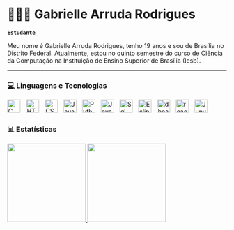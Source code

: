 # 👩🏻‍💻 Gabrielle Arruda Rodrigues

**`Estudante`**

Meu nome é Gabrielle Arruda Rodrigues, tenho 19 anos e sou de Brasília no Distrito Federal. Atualmente, estou no quinto semestre do curso de Ciência da Computação na Instituição de Ensino Superior de Brasília (Iesb). 

---
### 💻 Linguagens e Tecnologias

<img 
    align = "left"
    alt = "C"
    title = "C"
    width = "30px"
    style = "padding-right: 10px"
    src="https://cdn.jsdelivr.net/gh/devicons/devicon@latest/icons/c/c-original.svg" 
/>

<img 
    align = "left"
    alt = "HTML"
    title = "HTML"
    width = "30px"
    style = "padding-right: 10px"
    src="https://cdn.jsdelivr.net/gh/devicons/devicon@latest/icons/html5/html5-original.svg" 
/>

<img 
    align = "left"
    alt = "CSS"
    title = "CSS"
    width = "30px"
    style = "padding-right: 10px"
    src="https://cdn.jsdelivr.net/gh/devicons/devicon@latest/icons/css3/css3-original.svg" 
/>

<img 
    align = "left"
    alt = "JavaScript"
    title = "JavaScript"
    width = "30px"
    style = "padding-right: 10px"
    src="https://cdn.jsdelivr.net/gh/devicons/devicon@latest/icons/javascript/javascript-original.svg" 
/>

<img 
    align = "left"
    alt = "Python"
    title = "Python"
    width = "30px"
    style = "padding-right: 10px"
    src="https://cdn.jsdelivr.net/gh/devicons/devicon@latest/icons/python/python-original.svg" 
/>

<img 
    align = "left"
    alt = "Java"
    title = "Java"
    width = "30px"
    style = "padding-right: 10px"
    src="https://cdn.jsdelivr.net/gh/devicons/devicon@latest/icons/java/java-original.svg" 
/>

<img 
    align = "left"
    alt = "Sql"
    title = "Sql"
    width = "30px"
    style = "padding-right: 10px"
    src="https://cdn.jsdelivr.net/gh/devicons/devicon@latest/icons/azuresqldatabase/azuresqldatabase-original.svg"
/>

<img 
    align = "left"
    alt = "Eclipse"
    title = "Eclipse"
    width = "30px"
    style = "padding-right: 10px"
    src="https://cdn.jsdelivr.net/gh/devicons/devicon@latest/icons/eclipse/eclipse-original.svg" 
/>

<img 
    align = "left"
    alt = "dbeaver"
    title = "dbeaver"
    width = "30px"
    style = "padding-right: 10px"
    src="https://cdn.jsdelivr.net/gh/devicons/devicon@latest/icons/dbeaver/dbeaver-original.svg" 
/>

<img 
    align = "left"
    alt = "react"
    title = "react"
    width = "30px"
    style = "padding-right: 10px"
    src="https://cdn.jsdelivr.net/gh/devicons/devicon@latest/icons/react/react-original.svg" 
/>

<img 
    align = "left"
    alt = "Jupyter Notebook"
    title = "Jupyter Notebook"
    width = "30px"
    style = "padding-right: 10px"
    src="https://cdn.jsdelivr.net/gh/devicons/devicon@latest/icons/jupyter/jupyter-original.svg" 
/>

<br/>
<br/>

### 📊 Estatísticas

<a href="https://github.com/gabzbiriba">
  <img height="180" src="https://github-readme-stats.vercel.app/api?username=gabzbiriba&show_icons=true&theme=tokyonight&include_all_commits=true&locale=pt-br" />
</a>
<a href="https://github.com/gabzbiriba">
  <img height="180" src="https://github-readme-stats.vercel.app/api/top-langs/?username=gabzbiriba&theme=tokyonight&layout=compact&custom_title=Tecnologias&langs_count=9" />
</a>
